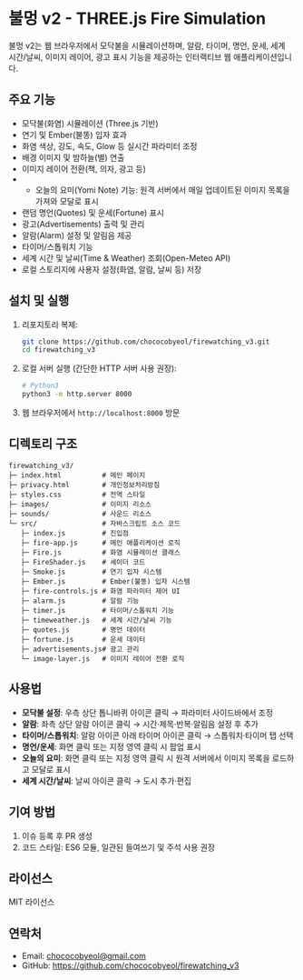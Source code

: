 # 불멍 v2 - THREE.js Fire Simulation

불멍 v2는 웹 브라우저에서 모닥불을 시뮬레이션하며, 알람, 타이머, 명언, 운세, 세계 시간/날씨, 이미지 레이어, 광고 표시 기능을 제공하는 인터랙티브 웹 애플리케이션입니다.

## 주요 기능
- 모닥불(화염) 시뮬레이션 (Three.js 기반)
- 연기 및 Ember(불똥) 입자 효과
- 화염 색상, 강도, 속도, Glow 등 실시간 파라미터 조정
- 배경 이미지 및 밤하늘(별) 연출
- 이미지 레이어 전환(책, 의자, 광고 등)
- - 오늘의 요미(Yomi Note) 기능: 원격 서버에서 매일 업데이트된 이미지 목록을 가져와 모달로 표시
- 랜덤 명언(Quotes) 및 운세(Fortune) 표시
- 광고(Advertisements) 출력 및 관리
- 알람(Alarm) 설정 및 알림음 제공
- 타이머/스톱워치 기능
- 세계 시간 및 날씨(Time & Weather) 조회(Open-Meteo API)
- 로컬 스토리지에 사용자 설정(화염, 알람, 날씨 등) 저장

## 설치 및 실행
1. 리포지토리 복제:
   ```bash
   git clone https://github.com/chococobyeol/firewatching_v3.git
   cd firewatching_v3
   ```
2. 로컬 서버 실행 (간단한 HTTP 서버 사용 권장):
   ```bash
   # Python3
   python3 -m http.server 8000
   ```
3. 웹 브라우저에서 `http://localhost:8000` 방문

## 디렉토리 구조
```
firewatching_v3/
├─ index.html          # 메인 페이지
├─ privacy.html        # 개인정보처리방침
├─ styles.css          # 전역 스타일
├─ images/             # 이미지 리소스
├─ sounds/             # 사운드 리소스
└─ src/                # 자바스크립트 소스 코드
   ├─ index.js         # 진입점
   ├─ fire-app.js      # 메인 애플리케이션 로직
   ├─ Fire.js          # 화염 시뮬레이션 클래스
   ├─ FireShader.js    # 셰이더 코드
   ├─ Smoke.js         # 연기 입자 시스템
   ├─ Ember.js         # Ember(불똥) 입자 시스템
   ├─ fire-controls.js # 화염 파라미터 제어 UI
   ├─ alarm.js         # 알람 기능
   ├─ timer.js         # 타이머/스톱워치 기능
   ├─ timeweather.js   # 세계 시간/날씨 기능
   ├─ quotes.js        # 명언 데이터
   ├─ fortune.js       # 운세 데이터
   ├─ advertisements.js# 광고 관리
   └─ image-layer.js   # 이미지 레이어 전환 로직
```

## 사용법
- **모닥불 설정**: 우측 상단 톱니바퀴 아이콘 클릭 → 파라미터 사이드바에서 조정
- **알람**: 좌측 상단 알람 아이콘 클릭 → 시간·제목·반복·알림음 설정 후 추가
- **타이머/스톱워치**: 알람 아이콘 아래 타이머 아이콘 클릭 → 스톱워치·타이머 탭 선택
- **명언/운세**: 화면 클릭 또는 지정 영역 클릭 시 팝업 표시
- **오늘의 요미**: 화면 클릭 또는 지정 영역 클릭 시 원격 서버에서 이미지 목록을 로드하고 모달로 표시
- **세계 시간/날씨**: 날씨 아이콘 클릭 → 도시 추가·편집

## 기여 방법
1. 이슈 등록 후 PR 생성
2. 코드 스타일: ES6 모듈, 일관된 들여쓰기 및 주석 사용 권장

## 라이선스
MIT 라이선스

## 연락처
- Email: chococobyeol@gmail.com
- GitHub: https://github.com/chococobyeol/firewatching_v3
